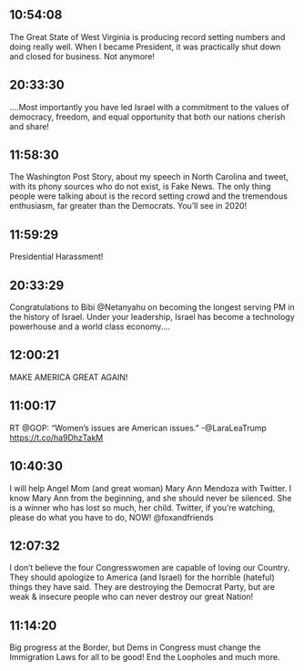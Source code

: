 ## 10:54:08
The Great State of West Virginia is producing record setting numbers and doing really well. When I became President, it was practically shut down and closed for business. Not anymore!
## 20:33:30
....Most importantly you have led Israel with a commitment to the values of democracy, freedom, and equal opportunity that both our nations cherish and share!
## 11:58:30
The Washington Post Story, about my speech in North Carolina and tweet, with its phony sources who do not exist, is Fake News. The only thing people were talking about is the record setting crowd and the tremendous enthusiasm, far greater than the Democrats. You’ll see in 2020!
## 11:59:29
Presidential Harassment!
## 20:33:29
Congratulations to Bibi @Netanyahu on becoming the longest serving PM in the history of Israel. Under your leadership, Israel has become a technology powerhouse and a world class economy....
## 12:00:21
MAKE AMERICA GREAT AGAIN!
## 11:00:17
RT @GOP: “Women’s issues are American issues.” -@LaraLeaTrump https://t.co/ha9DhzTakM
## 10:40:30
I will help Angel Mom (and great woman) Mary Ann Mendoza with Twitter. I know Mary Ann from the beginning, and she should never be silenced. She is a winner who has lost so much, her child. Twitter, if you’re watching, please do what you have to do, NOW!  @foxandfriends
## 12:07:32
I don’t believe the four Congresswomen are capable of loving our Country. They should apologize to America (and Israel) for the horrible (hateful) things they have said. They are destroying the Democrat Party, but are weak &amp; insecure people who can never destroy our great Nation!
## 11:14:20
Big progress at the Border, but Dems in Congress must change the Immigration Laws for all to be good! End the Loopholes and much more.
